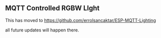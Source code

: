 ## MQTT Controlled RGBW LIght
This has moved to https://github.com/errolsancaktar/ESP-MQTT-Lighting

all future updates will happen there.
